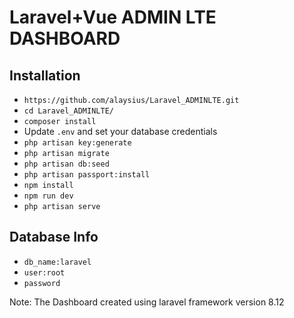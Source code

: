 

# Laravel+Vue ADMIN LTE DASHBOARD

## Installation

- `https://github.com/alaysius/Laravel_ADMINLTE.git`
- `cd Laravel_ADMINLTE/`
- `composer install`
- Update `.env` and set your database credentials
- `php artisan key:generate`
- `php artisan migrate`
- `php artisan db:seed`
- `php artisan passport:install`
- `npm install`
- `npm run dev`
- `php artisan serve`

## Database Info
- `db_name:laravel`
- `user:root`
- `password`

Note: The Dashboard created using laravel framework version 8.12


